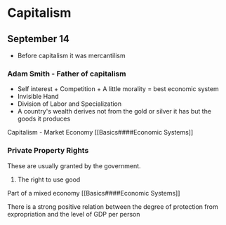 # Capitalism

## September 14

- Before capitalism it was mercantilism

### Adam Smith - Father of capitalism

- Self interest + Competition + A little morality = best economic system
- Invisible Hand
- Division of Labor and Specialization
- A country's wealth derives not from the gold or silver it has but the goods it produces

Capitalism - Market Economy [[Basics####Economic Systems]]

### Private Property Rights

These are usually granted by the government.
1. The right to use good

Part of a mixed economy [[Basics####Economic Systems]] 

There is a strong positive relation between the degree of protection from expropriation and the level of GDP per person